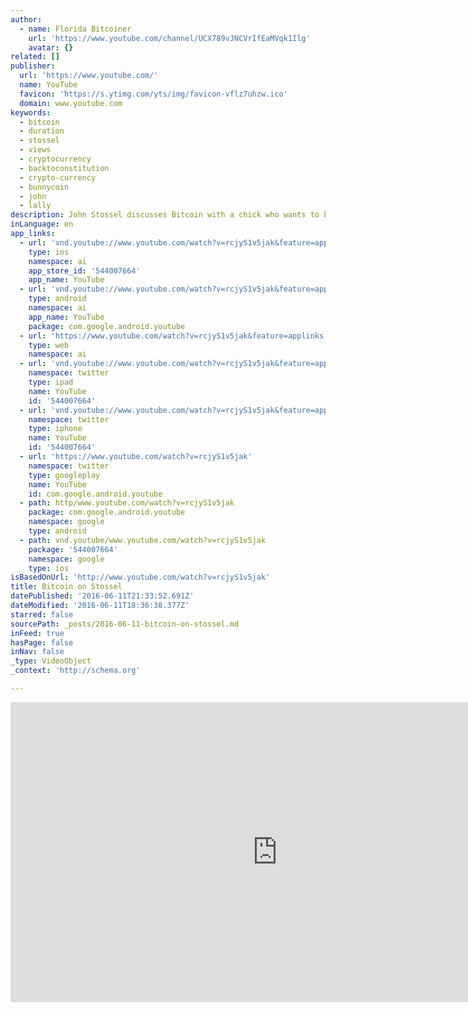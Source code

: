 ```yaml
---
author:
  - name: Florida Bitcoiner
    url: 'https://www.youtube.com/channel/UCX789vJNCVrIfEaMVqk1Ilg'
    avatar: {}
related: []
publisher:
  url: 'https://www.youtube.com/'
  name: YouTube
  favicon: 'https://s.ytimg.com/yts/img/favicon-vflz7uhzw.ico'
  domain: www.youtube.com
keywords:
  - bitcoin
  - duration
  - stossel
  - views
  - cryptocurrency
  - backtoconstitution
  - crypto-currency
  - bunnycoin
  - john
  - lally
description: John Stossel discusses Bitcoin with a chick who wants to be a musician.
inLanguage: en
app_links:
  - url: 'vnd.youtube://www.youtube.com/watch?v=rcjyS1v5jak&feature=applinks'
    type: ios
    namespace: ai
    app_store_id: '544007664'
    app_name: YouTube
  - url: 'vnd.youtube://www.youtube.com/watch?v=rcjyS1v5jak&feature=applinks'
    type: android
    namespace: ai
    app_name: YouTube
    package: com.google.android.youtube
  - url: 'https://www.youtube.com/watch?v=rcjyS1v5jak&feature=applinks'
    type: web
    namespace: ai
  - url: 'vnd.youtube://www.youtube.com/watch?v=rcjyS1v5jak&feature=applinks'
    namespace: twitter
    type: ipad
    name: YouTube
    id: '544007664'
  - url: 'vnd.youtube://www.youtube.com/watch?v=rcjyS1v5jak&feature=applinks'
    namespace: twitter
    type: iphone
    name: YouTube
    id: '544007664'
  - url: 'https://www.youtube.com/watch?v=rcjyS1v5jak'
    namespace: twitter
    type: googleplay
    name: YouTube
    id: com.google.android.youtube
  - path: http/www.youtube.com/watch?v=rcjyS1v5jak
    package: com.google.android.youtube
    namespace: google
    type: android
  - path: vnd.youtube/www.youtube.com/watch?v=rcjyS1v5jak
    package: '544007664'
    namespace: google
    type: ios
isBasedOnUrl: 'http://www.youtube.com/watch?v=rcjyS1v5jak'
title: Bitcoin on Stossel
datePublished: '2016-06-11T21:33:52.691Z'
dateModified: '2016-06-11T18:36:38.377Z'
starred: false
sourcePath: _posts/2016-06-11-bitcoin-on-stossel.md
inFeed: true
hasPage: false
inNav: false
_type: VideoObject
_context: 'http://schema.org'

---
```

<iframe src="http://cdn.embedly.com/widgets/media.html?src=https%3A%2F%2Fwww.youtube.com%2Fembed%2FrcjyS1v5jak%3Ffeature%3Doembed&amp;url=http%3A%2F%2Fwww.youtube.com%2Fwatch%3Fv%3DrcjyS1v5jak&amp;image=https%3A%2F%2Fi.ytimg.com%2Fvi%2FrcjyS1v5jak%2Fhqdefault.jpg&amp;key=b7d04c9b404c499eba89ee7072e1c4f7&amp;type=text%2Fhtml&amp;schema=youtube" width="854" height="480" scrolling="no" frameborder="0" allowfullscreen="" style=""></iframe>